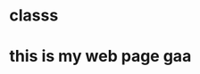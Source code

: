 # classs
<!DOCTYPE html>
<html lang="en">
    <head>
        <title>narasimha</title>
    </head>
    <body>
        <h1>
            this is my web page
            gaa
        </h1>
    </body>
</html>

